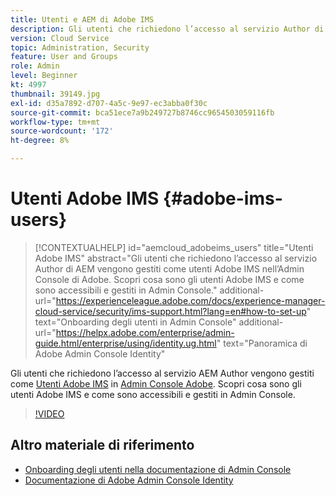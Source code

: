 ```yaml
---
title: Utenti e AEM di Adobe IMS
description: Gli utenti che richiedono l’accesso al servizio Author di AEM vengono gestiti come utenti Adobe IMS nell’Admin Console di Adobe. Scopri cosa sono gli utenti Adobe IMS e come sono accessibili e gestiti in Admin Console.
version: Cloud Service
topic: Administration, Security
feature: User and Groups
role: Admin
level: Beginner
kt: 4997
thumbnail: 39149.jpg
exl-id: d35a7892-d707-4a5c-9e97-ec3abba0f30c
source-git-commit: bca51ece7a9b249727b8746cc9654503059116fb
workflow-type: tm+mt
source-wordcount: '172'
ht-degree: 8%

---
```


# Utenti Adobe IMS {#adobe-ims-users}

>[!CONTEXTUALHELP]
>id="aemcloud_adobeims_users"
>title="Utenti Adobe IMS"
>abstract="Gli utenti che richiedono l’accesso al servizio Author di AEM vengono gestiti come utenti Adobe IMS nell’Admin Console di Adobe. Scopri cosa sono gli utenti Adobe IMS e come sono accessibili e gestiti in Admin Console."
>additional-url="https://experienceleague.adobe.com/docs/experience-manager-cloud-service/security/ims-support.html?lang=en#how-to-set-up" text="Onboarding degli utenti in Admin Console"
>additional-url="https://helpx.adobe.com/enterprise/admin-guide.html/enterprise/using/identity.ug.html" text="Panoramica di Adobe Admin Console Identity"

Gli utenti che richiedono l’accesso al servizio AEM Author vengono gestiti come [Utenti Adobe IMS](https://helpx.adobe.com/it/enterprise/using/set-up-identity.html) in [Admin Console Adobe](https://adminconsole.adobe.com). Scopri cosa sono gli utenti Adobe IMS e come sono accessibili e gestiti in Admin Console.

>[!VIDEO](https://video.tv.adobe.com/v/39149/?quality=12&learn=on)

## Altro materiale di riferimento

+ [Onboarding degli utenti nella documentazione di Admin Console](https://experienceleague.adobe.com/docs/experience-manager-cloud-service/security/ims-support.html#onboarding-users-in-admin-console)
+ [Documentazione di Adobe Admin Console Identity](https://helpx.adobe.com/enterprise/using/identity.html)
